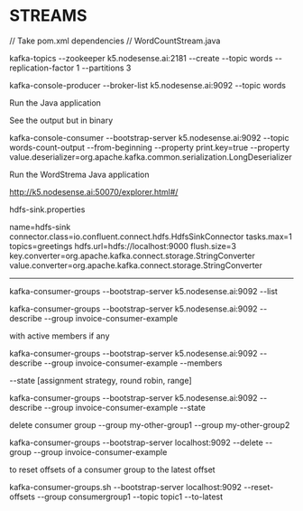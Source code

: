 # STREAMS


// Take pom.xml dependencies
// WordCountStream.java

kafka-topics --zookeeper k5.nodesense.ai:2181 --create --topic words --replication-factor 1 --partitions 3

kafka-console-producer --broker-list k5.nodesense.ai:9092 --topic words
    

Run the Java application
 
See the output but in binary


kafka-console-consumer --bootstrap-server k5.nodesense.ai:9092 --topic words-count-output --from-beginning --property print.key=true  --property value.deserializer=org.apache.kafka.common.serialization.LongDeserializer





Run the WordStrema Java application









http://k5.nodesense.ai:50070/explorer.html#/

hdfs-sink.properties

name=hdfs-sink
connector.class=io.confluent.connect.hdfs.HdfsSinkConnector
tasks.max=1
topics=greetings
hdfs.url=hdfs://localhost:9000
flush.size=3
key.converter=org.apache.kafka.connect.storage.StringConverter
value.converter=org.apache.kafka.connect.storage.StringConverter

-----

kafka-consumer-groups --bootstrap-server k5.nodesense.ai:9092 --list

kafka-consumer-groups --bootstrap-server k5.nodesense.ai:9092 --describe --group invoice-consumer-example

with active members if any

kafka-consumer-groups --bootstrap-server k5.nodesense.ai:9092 --describe --group invoice-consumer-example --members

 --state [assignment strategy, round robin, range]
 
 kafka-consumer-groups --bootstrap-server k5.nodesense.ai:9092 --describe --group invoice-consumer-example --state 


delete consumer group --group my-other-group1 --group my-other-group2

kafka-consumer-groups --bootstrap-server localhost:9092 --delete --group  --group invoice-consumer-example
 

to reset offsets of a consumer group to the latest offset

kafka-consumer-groups.sh --bootstrap-server localhost:9092 --reset-offsets --group consumergroup1 --topic topic1 --to-latest

